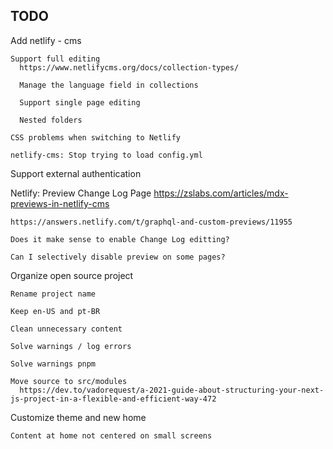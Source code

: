 

## TODO
  
  Add netlify - cms

    Support full editing 
      https://www.netlifycms.org/docs/collection-types/

      Manage the language field in collections

      Support single page editing

      Nested folders

    CSS problems when switching to Netlify

    netlify-cms: Stop trying to load config.yml

  Support external authentication

  Netlify: Preview Change Log Page
    https://zslabs.com/articles/mdx-previews-in-netlify-cms

    https://answers.netlify.com/t/graphql-and-custom-previews/11955

    Does it make sense to enable Change Log editting?

    Can I selectively disable preview on some pages?

  Organize open source project

    Rename project name
  
    Keep en-US and pt-BR
  
    Clean unnecessary content
  
    Solve warnings / log errors

    Solve warnings pnpm

    Move source to src/modules
      https://dev.to/vadorequest/a-2021-guide-about-structuring-your-next-js-project-in-a-flexible-and-efficient-way-472

  Customize theme and new home

    Content at home not centered on small screens